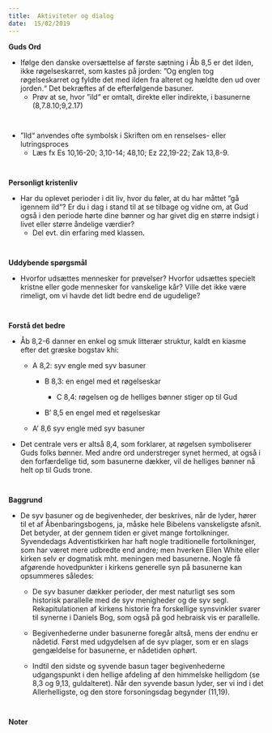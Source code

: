 ```yaml
---
title:  Aktiviteter og dialog
date:  15/02/2019
---
```


**Guds Ord**

* Ifølge den danske oversættelse af første sætning i Åb 8,5 er det ilden, ikke røgelseskarret, som kastes på jorden: ”Og englen tog røgelseskarret og fyldte det med ilden fra alteret og hældte den ud over jorden.“ Det bekræftes af de efterfølgende basuner.
	* Prøv at se, hvor ”ild“ er omtalt, direkte eller indirekte, i basunerne (8,7.8.10;9,2.17)

` `

* ”Ild“ anvendes ofte symbolsk i Skriften om en renselses- eller lutringsproces
	* Læs fx Es 10,16-20; 3,10-14; 48,10; Ez 22,19-22; Zak 13,8-9.

` `

**Personligt kristenliv**

* Har du oplevet perioder i dit liv, hvor du føler, at du har måttet ”gå igennem ild“? Er du i dag i stand til at se tilbage og vidne om, at Gud også i den periode hørte dine bønner og har givet dig en større indsigt i livet eller større åndelige værdier?
	* Del evt. din erfaring med klassen.

` `

**Uddybende spørgsmål**

* Hvorfor udsættes mennesker for prøvelser? Hvorfor udsættes specielt kristne eller gode mennesker for vanskelige kår? Ville det ikke være rimeligt, om vi havde det lidt bedre end de ugudelige?

` `

**Forstå det bedre**

* Åb 8,2-6 danner en enkel og smuk litterær struktur, kaldt en kiasme efter det græske bogstav khi:

	* A	8,2:	syv engle med syv basuner

		* B	8,3:	en engel med et røgelseskar

			* C	8,4:	røgelsen og de helliges bønner stiger op til Gud

		* B’	8,5	en engel med et røgelseskar

	* A’	8,6	syv engle med syv basuner

* Det centrale vers er altså 8,4, som forklarer, at røgelsen symboliserer Guds folks bønner. Med andre ord understreger synet hermed, at også i den forfærdelige tid, som basunerne dækker, vil de helliges bønner nå helt op til Guds trone.

` `

**Baggrund**

* De syv basuner og de begivenheder, der beskrives, når de lyder, hører til et af Åbenbaringsbogens, ja, måske hele Bibelens vanskeligste afsnit. Det betyder, at der gennem tiden er givet mange fortolkninger. Syvendedags Adventistkirken har haft nogle traditionelle fortolkninger, som har været mere udbredte end andre; men hverken Ellen White eller kirken selv er dogmatisk mht. meningen med basunerne. Nogle få afgørende hovedpunkter i kirkens generelle syn på basunerne kan opsummeres således:

	* De syv basuner dækker perioder, der mest naturligt ses som historisk parallelle med de syv menigheder og de syv segl. Rekapitulationen af kirkens historie fra forskellige synsvinkler svarer til synerne i Daniels Bog, som også på god hebraisk vis er parallelle.

	* Begivenhederne under basunerne foregår altså, mens der endnu er nådetid. Først med udgydelsen af de syv plager, som er en slags gengældelse for basunerne, er nådetiden ophørt.

	* Indtil den sidste og syvende basun tager begivenhederne udgangspunkt i den hellige afdeling af den himmelske helligdom (se 8,3 og 9,13, guldalteret). Når den syvende basun lyder, ser vi ind i det Allerhelligste, og den store forsoningsdag begynder (11,19).

` `

**Noter**

` `
